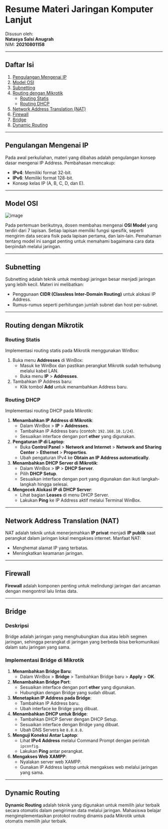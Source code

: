 
# Resume Materi Jaringan Komputer Lanjut

Disusun oleh:  
**Natasya Salsi Anugrah**  
NIM: **20210801158**  

---

## Daftar Isi

1. [Pengulangan Mengenai IP](#pengulangan-mengenai-ip)
2. [Model OSI](#model-osi)
3. [Subnetting](#subnetting)
4. [Routing dengan Mikrotik](#routing-dengan-mikrotik)
    - [Routing Statis](#routing-statis)
    - [Routing DHCP](#routing-dhcp)
5. [Network Address Translation (NAT)](#network-address-translation-nat)
6. [Firewall](#firewall)
7. [Bridge](#bridge)
8. [Dynamic Routing](#dynamic-routing)

---

## Pengulangan Mengenai IP

Pada awal perkuliahan, materi yang dibahas adalah pengulangan konsep dasar mengenai IP Address. Pembahasan mencakup:

- **IPv4**: Memiliki format 32-bit.
- **IPv6**: Memiliki format 128-bit.
- Konsep kelas IP (A, B, C, D, dan E).

---

## Model OSI

![image](https://github.com/user-attachments/assets/d9c0c573-1bf2-4e30-bfcf-340e9c011554)

Pada pertemuan berikutnya, dosen membahas mengenai **OSI Model** yang terdiri dari 7 lapisan. Setiap lapisan memiliki fungsi spesifik, seperti mengirim data secara fisik pada lapisan pertama, dan lain-lain. Pemahaman tentang model ini sangat penting untuk memahami bagaimana cara data berpindah melalui jaringan.

---

## Subnetting

Subnetting adalah teknik untuk membagi jaringan besar menjadi jaringan yang lebih kecil. Materi ini melibatkan:

- Penggunaan **CIDR (Classless Inter-Domain Routing)** untuk alokasi IP Address.
- Rumus-rumus seperti perhitungan jumlah subnet dan host per-subnet.

---

## Routing dengan Mikrotik

### Routing Statis

Implementasi routing statis pada Mikrotik menggunakan WinBox:

1. Buka menu **Addresses** di WinBox:
    - Masuk ke WinBox dan pastikan perangkat Mikrotik sudah terhubung melalui kabel LAN.
    - Buka menu **IP** > **Addresses**.
2. Tambahkan IP Address baru:
    - Klik tombol **Add** untuk menambahkan Address baru.

### Routing DHCP

Implementasi routing DHCP pada Mikrotik:

1. **Menambahkan IP Address di Mikrotik**:
    - Dalam WinBox > **IP** > **Addresses**.
    - Tambahkan IP Address baru (contoh: `192.168.10.1/24`).
    - Sesuaikan interface dengan port **ether** yang digunakan.
2. **Pengaturan IP di Laptop**:
    - Buka **Control Panel** > **Network and Internet** > **Network and Sharing Center** > **Ethernet** > **Properties**.
    - Ubah pengaturan IPv4 ke **Obtain an IP Address automatically**.
3. **Menambahkan DHCP Server di Mikrotik**:
    - Dalam WinBox > **IP** > **DHCP Server**.
    - Pilih **DHCP Setup**.
    - Sesuaikan interface dengan port yang digunakan dan ikuti langkah-langkah hingga selesai.
4. **Mengecek Alokasi IP di DHCP Server**:
    - Lihat bagian **Leases** di menu DHCP Server.
    - Lakukan **Ping** ke IP Address aktif melalui Terminal WinBox.

---

## Network Address Translation (NAT)

NAT adalah teknik untuk menerjemahkan **IP privat** menjadi **IP publik** saat perangkat dalam jaringan lokal mengakses internet. Manfaat NAT:

- Menghemat alamat IP yang terbatas.
- Meningkatkan keamanan jaringan.

---

## Firewall

**Firewall** adalah komponen penting untuk melindungi jaringan dari ancaman dengan mengontrol lalu lintas data.

---

## Bridge

### Deskripsi

Bridge adalah jaringan yang menghubungkan dua atau lebih segmen jaringan, sehingga perangkat di jaringan yang berbeda bisa berkomunikasi dalam satu jaringan yang sama.

### Implementasi Bridge di Mikrotik

1. **Menambahkan Bridge Baru**:
    - Dalam WinBox > **Bridge** > Tambahkan Bridge baru > **Apply** > **OK**.
2. **Menambahkan Bridge Port**:
    - Sesuaikan interface dengan port **ether** yang digunakan.
    - Hubungkan dengan Bridge yang sudah dibuat.
3. **Menetapkan IP Address pada Bridge**:
    - Tambahkan IP Address baru.
    - Ubah interface ke Bridge yang dibuat.
4. **Menambahkan DHCP untuk Bridge**:
    - Tambahkan DHCP Server dengan DHCP Setup.
    - Sesuaikan interface dengan Bridge yang dibuat.
    - Ubah DNS Servers ke `8.8.8.8`.
5. **Menguji Koneksi Antar Laptop**:
    - Lihat **IPv4 Address** melalui Command Prompt dengan perintah `ipconfig`.
    - Lakukan **Ping** antar perangkat.
6. **Mengakses Web XAMPP**:
    - Nyalakan server web XAMPP.
    - Gunakan IP Address laptop untuk mengakses web melalui jaringan yang sama.

---

## Dynamic Routing

**Dynamic Routing** adalah teknik yang digunakan untuk memilih jalur terbaik secara otomatis dalam pengiriman data melalui jaringan. Mahasiswa belajar mengimplementasikan protokol routing dinamis pada Mikrotik untuk otomatis memilih jalur terbaik.



